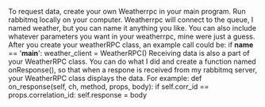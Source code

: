 To request data, create your own Weatherrpc in your main program. Run rabbitmq locally on your computer. Weatherrpc will connect to the queue, I named weather, but you can name it anything you like. You can also include whatever parameters you want in your weatherrpc, mine were just a guess. After you create your weatherRPC class, an example call could be: 
if __name__ == '__main__':
    weather_client = WeatherRPC()
Receiving data is also a part of your WeatherRPC class. You can do what I did and create a function named onResponse(), so that when a respone is received from my rabbitmq server, your WeatherRPC class displays the data. For example:
def on_response(self, ch, method, props, body):
        if self.corr_id == props.correlation_id:
            self.response = body

